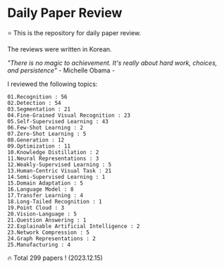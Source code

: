 # Daily Paper Review

⭐ This is the repository for daily paper review.

The reviews were written in Korean.

*"There is no magic to achievement. It's really about hard work, choices, and persistence"* - Michelle Obama -

I reviewed the following topics:

    01.Recognition : 56
    02.Detection : 54
    03.Segmentation : 21
    04.Fine-Grained Visual Recognition : 23
    05.Self-Supervised Learning : 43
    06.Few-Shot Learning : 2
    07.Zero-Shot Learning : 5
    08.Generation : 12
    09.Optimization : 11
    10.Knowledge Distillation : 2
    11.Neural Representations : 3
    12.Weakly-Supervised Learning : 5
    13.Human-Centric Visual Task : 21
    14.Semi-Supervised Learning : 1
    15.Domain Adaptation : 5
    16.Language Model : 8
    17.Transfer Learning : 4
    18.Long-Tailed Recognition : 1
    19.Point Cloud : 3
    20.Vision-Language : 5
    21.Question Answering : 1
    22.Explainable Artificial Intelligence : 2
    23.Network Compression : 5
    24.Graph Representations : 2
    25.Manufacturing : 4

🔥 Total 299 papers ! (2023.12.15)